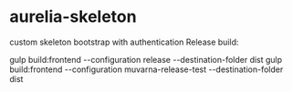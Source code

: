 # aurelia-skeleton
custom skeleton bootstrap with authentication
Release build:

gulp build:frontend --configuration release --destination-folder dist
gulp build:frontend --configuration muvarna-release-test --destination-folder dist